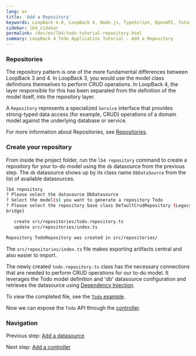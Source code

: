 ```yaml
---
lang: en
title: 'Add a Repository'
keywords: LoopBack 4.0, LoopBack 4, Node.js, TypeScript, OpenAPI, Tutorial
sidebar: lb4_sidebar
permalink: /doc/en/lb4/todo-tutorial-repository.html
summary: LoopBack 4 Todo Application Tutorial - Add a Repository
---
```


### Repositories

The repository pattern is one of the more fundamental differences between
LoopBack 3 and 4. In LoopBack 3, you would use the model class definitions
themselves to perform CRUD operations. In LoopBack 4, the layer responsible for
this has been separated from the definition of the model itself, into the
repository layer.

A `Repository` represents a specialized `Service` interface that provides
strong-typed data access (for example, CRUD) operations of a domain model
against the underlying database or service.

For more information about Repositories, see
[Repositories](../../Repositories.md).

### Create your repository

From inside the project folder, run the `lb4 repository` command to create a
repository for your to-do model using the `db` datasource from the previous
step. The `db` datasource shows up by its class name `DbDataSource` from the
list of available datasources.

```sh
lb4 repository
? Please select the datasource DbDatasource
? Select the model(s) you want to generate a repository Todo
? Please select the repository base class DefaultCrudRepository (Legacy juggler
bridge)

   create src/repositories/todo.repository.ts
   update src/repositories/index.ts

Repository TodoRepository was created in src/repositories/
```

The `src/repositories/index.ts` file makes exporting artifacts central and also
easier to import.

The newly created `todo.repository.ts` class has the necessary connections that
are needed to perform CRUD operations for our to-do model. It leverages the Todo
model definition and 'db' datasource configuration and retrieves the datasource
using
[Dependency Injection](https://loopback.io/doc/en/lb4/Dependency-injection.html).

To view the completed file, see the
[`Todo` example](https://github.com/strongloop/loopback-next/blob/master/examples/todo/src/repositories/todo.repository.ts).

Now we can expose the `Todo` API through the
[controller](todo-tutorial-controller.md).

### Navigation

Previous step: [Add a datasource](todo-tutorial-datasource.md)

Next step: [Add a controller](todo-tutorial-controller.md)
